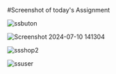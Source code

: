#Screenshot of today's Assignment

![ssbuton](https://github.com/edgysloth/APIintegration/assets/121716676/8843a513-b318-436c-9ca7-8086bf01c22b)



![Screenshot 2024-07-10 141304](https://github.com/edgysloth/APIintegration/assets/121716676/f16d8bc8-aa9f-4933-ab6e-fcc9269d8973)




![ssshop2](https://github.com/edgysloth/APIintegration/assets/121716676/460e1bc3-d0b7-49d6-b0ec-e322de22bf32)



![ssuser](https://github.com/edgysloth/APIintegration/assets/121716676/c040f410-fa94-429b-b628-429615b8f119)
